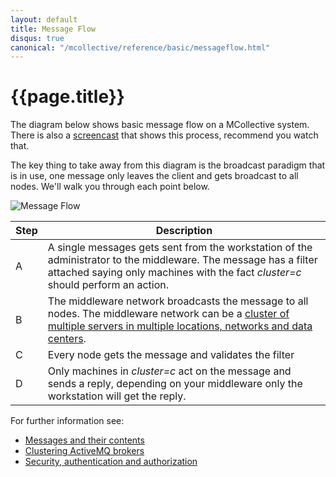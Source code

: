 ```yaml
---
layout: default
title: Message Flow
disqus: true
canonical: "/mcollective/reference/basic/messageflow.html"
---
```

[MessageFormat]: /mcollective/reference/basic/messageformat.html
[ActiveMQClusters]: /mcollective/reference/integration/activemq_clusters.html
[SecurityWithActiveMQ]: /mcollective/reference/integration/activemq_security.html
[ScreenCast]: /mcollective/screencasts.html#message_flow

# {{page.title}}

The diagram below shows basic message flow on a MCollective system.  There is also a [screencast][ScreenCast] that shows this process, recommend you watch that.

The key thing to take away from this diagram is the broadcast paradigm that is in use, one message only leaves the client and gets broadcast to all nodes.  We'll walk you through each point below.

![Message Flow](/mcollective/images/message-flow-diagram.png)

|Step|Description|
|----|-----------|
|A|A single messages gets sent from the workstation of the administrator to the middleware.  The message has a filter attached saying only machines with the fact _cluster=c_ should perform an action.|
|B|The middleware network broadcasts the message to all nodes.  The middleware network can be a [cluster of multiple servers in multiple locations, networks and data centers][ActiveMQClusters].|
|C|Every node gets the message and validates the filter|
|D|Only machines in _cluster=c_ act on the message and sends a reply, depending on your middleware only the workstation will get the reply.|

For further information see:

 * [Messages and their contents][MessageFormat]
 * [Clustering ActiveMQ brokers][ActiveMQClusters]
 * [Security, authentication and authorization][SecurityWithActiveMQ]

